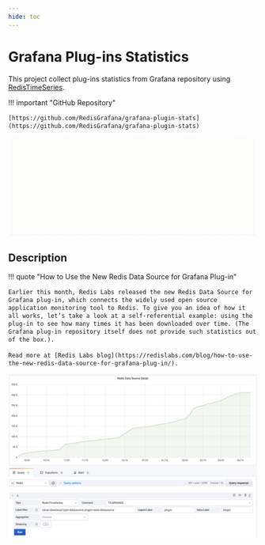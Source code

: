 ```yaml
---
hide: toc
---
```


# Grafana Plug-ins Statistics

This project collect plug-ins statistics from Grafana repository using [RedisTimeSeries](https://oss.redislabs.com/redistimeseries/).

!!! important "GitHub Repository"

    [https://github.com/RedisGrafana/grafana-plugin-stats](https://github.com/RedisGrafana/grafana-plugin-stats)

![How many times Redis Data Source for Grafana was downloaded?](../images/projects/redis-grafana-stats.gif)

## Description

!!! quote "How to Use the New Redis Data Source for Grafana Plug-in"

    Earlier this month, Redis Labs released the new Redis Data Source for Grafana plug-in, which connects the widely used open source application monitoring tool to Redis. To give you an idea of how it all works, let’s take a look at a self-referential example: using the plug-in to see how many times it has been downloaded over time. (The Grafana plug-in repository itself does not provide such statistics out of the box.).

    Read more at [Redis Labs blog](https://redislabs.com/blog/how-to-use-the-new-redis-data-source-for-grafana-plug-in/).

![Stats](https://raw.githubusercontent.com/RedisGrafana/grafana-plugin-stats/master/images/redis-datasource-stats.png)
